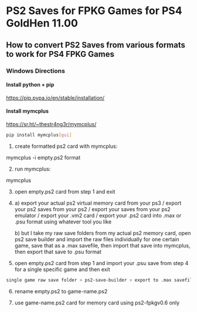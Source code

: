 # PS2 Saves for FPKG Games for PS4 GoldHen 11.00

## How to convert PS2 Saves from various formats to work for PS4 FPKG Games

### Windows Directions

#### Install python + pip

https://pip.pypa.io/en/stable/installation/

#### Install mymcplus

https://sr.ht/~thestr4ng3r/mymcplus/
```sh
pip install mymcplus[gui]
```

1) create formatted ps2 card with mymcplus: 

mymcplus -i empty.ps2 format

2) run mymcplus:

mymcplus

3) open empty.ps2 card from step 1 and exit

4) a) export your actual ps2 virtual memory card from your ps3 / export your ps2 saves from your ps2 /
export your saves from your ps2 emulator / export your .vm2 card / export your .ps2 card into .max or .psu format using whatever tool you like 

   b) but I take my raw save folders from my actual ps2 memory card, open ps2 save builder and import the raw files individually for one certain game, save that as a .max savefile, then import that save into mymcplus, then export that save to .psu format
   
5) open empty.ps2 card from step 1 and import your .psu save from step 4 for a single specific game and then exit

```sh
single game raw save folder > ps2-save-builder > export to .max savefile > import .max savefile to mymcplus > export to .psu from mymcplus > import .psu to empty.ps2 card with mymcplus
```

6) rename empty.ps2 to game-name.ps2

7) use game-name.ps2 card for memory card using ps2-fpkgv0.6 only